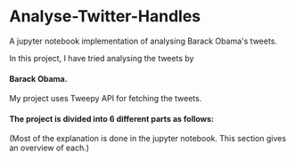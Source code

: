 # Analyse-Twitter-Handles
A jupyter notebook implementation of analysing Barack Obama's tweets.

In this project, I have tried analysing the tweets by 
#### Barack Obama. 
My project uses Tweepy API for fetching the tweets.
#### The project is divided into 6 different parts as follows:
(Most of the explanation is done in the jupyter notebook. This section gives an overview of each.)


